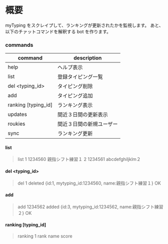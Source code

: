 概要
====

myTyping をスクレイプして、ランキングが更新されたかを監視します。
あと、以下のチァットコマンドを解釈する bot を作ります。


### commands

|command            |description             |
|-------------------|------------------------|
|help               |ヘルプ表示              |
|list               |登録タイピング一覧      |
|del <typing_id>    |タイピング削除          |
|add <myTyping ID>  |タイピング追加          |
|ranking [typing_id]|ランキング表示          |
|updates            |間近３日間の更新表示    |
|roukies            |間近３日間の新規ユーザー|
|sync               |ランキング更新          |

#### list

> list
1  1234560  親指シフト練習１
2  1234561  abcdefghiljklm２


#### del <typing_id>

> del 1
deleted {id:1, mytyping_id:1234560, name:親指シフト練習１}
OK

#### add <myTyping ID>

> add 1234562
added {id:3, mytyping_id:1234562, name:親指シフト練習２}
OK

#### ranking [typing_id]

> ranking 1
rank  name  score
